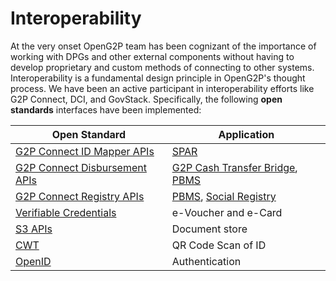 # Interoperability

At the very onset OpenG2P team has been cognizant of the importance of working with DPGs and other external components without having to develop proprietary and custom methods of connecting to other systems. Interoperability is a fundamental design principle in OpenG2P's thought process. We have been an active participant in interoperability efforts like G2P Connect, DCI, and GovStack. Specifically, the following **open standards** interfaces have been implemented:



| Open Standard                                                                                                      | Application                                                             |
| ------------------------------------------------------------------------------------------------------------------ | ----------------------------------------------------------------------- |
| [G2P Connect ID Mapper APIs](https://g2p-connect.github.io/specs/release/html/mapper\_core\_api\_v1.0.0.html)      | [SPAR](social-payments-account-registry-spar/)                          |
| [G2P Connect Disbursement APIs](https://g2p-connect.github.io/specs/release/html/disburse\_core\_api\_v1.0.0.html) |  [G2P Cash Transfer Bridge](g2p-cash-transfer-bridge/),  [PBMS ](pbms/) |
| [G2P Connect Registry APIs](https://g2p-connect.github.io/specs/release/html/registry\_core\_api\_v1.0.0.html)     |  [PBMS](pbms/), [Social Registry](social-registry/)                     |
| [Verifiable Credentials ](https://www.w3.org/TR/vc-data-model/)                                                    | e-Voucher and e-Card                                                    |
| [S3 APIs](https://docs.aws.amazon.com/AmazonS3/latest/API/Welcome.html)                                            | Document store                                                          |
| [⁠CWT](https://datatracker.ietf.org/doc/html/rfc8392)                                                              | QR Code Scan of ID                                                      |
| [⁠OpenID](https://auth0.com/docs/authenticate/protocols/openid-connect-protocol)                                   | Authentication                                                          |
